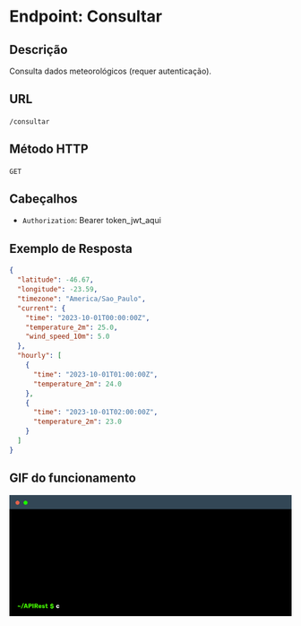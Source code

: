 # Endpoint: Consultar

## Descrição

Consulta dados meteorológicos (requer autenticação).

## URL

`/consultar`

## Método HTTP

`GET`

## Cabeçalhos

- `Authorization`: Bearer token_jwt_aqui

## Exemplo de Resposta

```json
{
  "latitude": -46.67,
  "longitude": -23.59,
  "timezone": "America/Sao_Paulo",
  "current": {
    "time": "2023-10-01T00:00:00Z",
    "temperature_2m": 25.0,
    "wind_speed_10m": 5.0
  },
  "hourly": [
    {
      "time": "2023-10-01T01:00:00Z",
      "temperature_2m": 24.0
    },
    {
      "time": "2023-10-01T02:00:00Z",
      "temperature_2m": 23.0
    }
  ]
}
```

## GIF do funcionamento

![Exemplo Registrar](ExemploRegistrar.gif)
